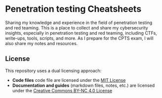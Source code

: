 # Penetration testing Cheatsheets

Sharing my knowledge and experience in the field of penetration testing and red teaming. This is a place to collect and share my cybersecurity insights, especially in penetration testing and red teaming, including CTFs, write-ups, tools, scripts, and more. As I prepare for the CPTS exam, I will also share my notes and resources.

## License

This repository uses a dual licensing approach:

- **Code files** code file are licensed under the [MIT License](LICENSE-MIT)
- **Documentation and guides** (markdown files, notes, etc.) are licensed under the [Creative Commons BY-NC 4.0 License](LICENSE-BY-NC%204.0)
